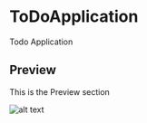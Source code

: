 # ToDoApplication
Todo Application

## Preview

This is the Preview section

![alt text](http://i65.tinypic.com/35k3fdc.png "preview1")
